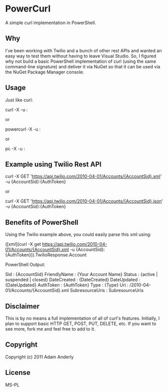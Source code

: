 # PowerCurl

A simple curl implementation in PowerShell.

## Why

I've been working with Twilio and a bunch of other rest APIs and wanted an easy way to test them without having to leave Visual Studio. So, I figured why not build a basic PowerShell implementation of curl (using the same command-line signature) and deliver it via NuGet so that it can be used via the NuGet Package Manager console.

## Usage

Just like curl: 

curl -X <verb> <url> -u <username>:<password>

or

powercurl -X <verb> <url> -u <username>:<password>

or

pc -X <verb> <url> -u <username>:<password>

## Example using Twilio Rest API

curl -X GET 'https://api.twilio.com/2010-04-01/Accounts/{AccountSid}.xml' -u {AccountSid}:{AuthToken}

or

curl -X GET 'https://api.twilio.com/2010-04-01/Accounts/{AccountSid}.json' -u {AccountSid}:{AuthToken}

## Benefits of PowerShell

Using the Twilio example above, you could easily parse this xml using:

([xml](curl -X get https://api.twilio.com/2010-04-01/Accounts/{AccountSid}.xml -u {AccountSid}:{AuthToken})).TwilioResponse.Account

PowerShell Output:

Sid             : {AccountSid}
FriendlyName    : {Your Account Name}
Status          : {active | suspended | closed} 
DateCreated     : {DateCreated}
DateUpdated     : {DateUpdated}
AuthToken       : {AuthToken}
Type            : {Type}
Uri             : /2010-04-01/Accounts/{AccountSid}.xml
SubresourceUris : SubresourceUris

## Disclaimer

This is by no means a full implementation of all of curl's features. Initially, I plan to support basic HTTP GET, POST, PUT, DELETE, etc. If you want to see more, fork me and feel free to add to it.

## Copyright

Copyright (c) 2011 Adam Anderly

## License

MS-PL